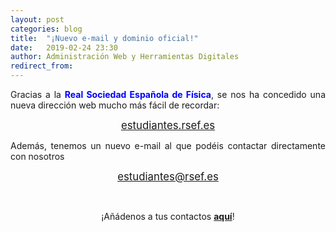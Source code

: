 ```yaml
---
layout: post
categories: blog
title:  "¡Nuevo e-mail y dominio oficial!"
date:   2019-02-24 23:30
author: Administración Web y Herramientas Digitales
redirect_from:
---
```


<p style="text-align: justify;">
  Gracias a la <span style="color:blue;font-weight:bold">Real Sociedad Española de Física</span>, se nos ha concedido una nueva dirección web mucho más fácil de recordar:
</p>

<center><big><bold><a href="https://estudiantes.rsef.es">estudiantes.rsef.es</a></bold></big></center>

<p style="text-align: justify;">
  Además, tenemos un nuevo e-mail al que podéis contactar directamente con nosotros
</p>

<center><big><bold><a href="mailto:estudiantes@rsef.es">estudiantes@rsef.es</a></bold></big></center>
<p>
  &nbsp;
</p>
<p style="text-align: center;">
  ¡Añádenos a tus contactos <span style="color:red;font-weight:bold"><a href="https://www.google.com/contacts">aquí</a></span>!
</p>
